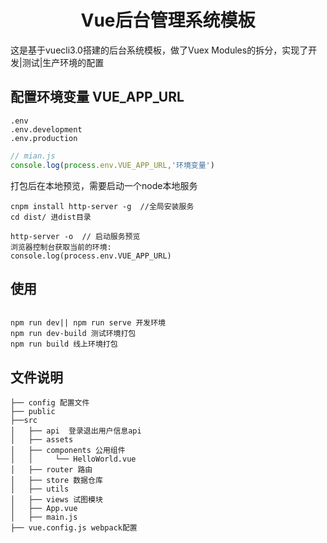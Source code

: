<h1 align="center">Vue后台管理系统模板</h1>

这是基于vuecli3.0搭建的后台系统模板，做了Vuex Modules的拆分，实现了开发|测试|生产环境的配置

## 配置环境变量 VUE_APP_URL
```
.env    
.env.development
.env.production

```
```javascript
// mian.js
console.log(process.env.VUE_APP_URL,'环境变量')
```
打包后在本地预览，需要启动一个node本地服务
```
cnpm install http-server -g  //全局安装服务
cd dist/ 进dist目录

http-server -o  // 启动服务预览
浏览器控制台获取当前的环境:
console.log(process.env.VUE_APP_URL)
```
## 使用
```

npm run dev|| npm run serve 开发环境
npm run dev-build 测试环境打包
npm run build 线上环境打包

```

## 文件说明
```
├── config 配置文件
├── public
├──src
│   ├── api  登录退出用户信息api
│   ├── assets
│   ├── components 公用组件
│   │     └── HelloWorld.vue
│   ├── router 路由
│   ├── store 数据仓库
│   ├── utils 
│   ├── views 试图模块
│   ├── App.vue
│   ├── main.js
├── vue.config.js webpack配置
```


